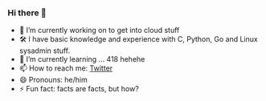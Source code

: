 ### Hi there 👋

- 🔭 I’m currently working on to get into cloud stuff
- 🛠️ I have basic knowledge and experience with C, Python, Go and Linux sysadmin stuff.
- 🌱 I’m currently learning ... 418 hehehe
- 📫 How to reach me: [Twitter](https://twitter.com/heymde0x541)
- 😄 Pronouns: he/him
- ⚡ Fun fact: facts are facts, but how?

<!--
**heymde0x541/heymde0x541** is a ✨ _special_ ✨ repository because its `README.md` (this file) appears on your GitHub profile.

Here are some ideas to get you started:

- 🔭 I’m currently working on ...
- 🌱 I’m currently learning ...
- 👯 I’m looking to collaborate on ...
- 🤔 I’m looking for help with ...
- 💬 Ask me about ...
- 📫 How to reach me: ...
- 😄 Pronouns: ...
- ⚡ Fun fact: ...
-->
